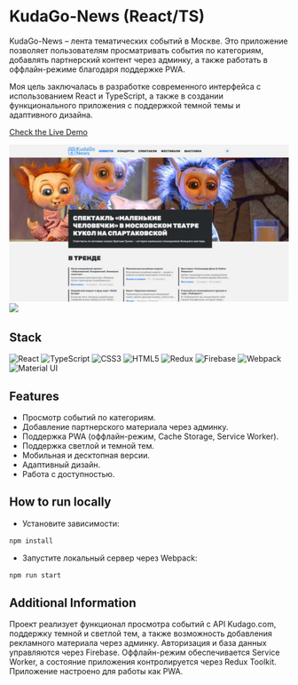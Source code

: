 # KudaGo-News (React/TS)

KudaGo-News – лента тематических событий в Москве. Это приложение позволяет пользователям просматривать события по категориям, добавлять партнерский контент через админку, а также работать в оффлайн-режиме благодаря поддержке PWA.

Моя цель заключалась в разработке современного интерфейса с использованием React и TypeScript, а также в создании функционального приложения с поддержкой темной темы и адаптивного дизайна.

[Check the Live Demo](https://2923733-lt72291.twc1.net/)

<img src="https://github.com/Rithor/KudaGo-News/blob/main/src/images/icons/desktop1.png" width="720px" />
<img src="https://github.com/Rithor/KudaGo-News/blob/main/src/images/icons/mobile2.png" width="720px" />

## Stack

![React](https://img.shields.io/badge/react-%2320232a.svg?style=for-the-badge&logo=react&logoColor=%2361DAFB)
![TypeScript](https://img.shields.io/badge/typescript-%23007ACC.svg?style=for-the-badge&logo=typescript&logoColor=white)
![CSS3](https://img.shields.io/badge/css3-%231572B6.svg?style=for-the-badge&logo=css3&logoColor=white)
![HTML5](https://img.shields.io/badge/html5-%23E34F26.svg?style=for-the-badge&logo=html5&logoColor=white)
![Redux](https://img.shields.io/badge/redux-%23593d88.svg?style=for-the-badge&logo=redux&logoColor=white)
![Firebase](https://img.shields.io/badge/firebase-%23039BE5.svg?style=for-the-badge&logo=firebase&logoColor=white)
![Webpack](https://img.shields.io/badge/webpack-%238DD6F9.svg?style=for-the-badge&logo=webpack&logoColor=white)
![Material UI](https://img.shields.io/badge/materialui-%230081CB.svg?style=for-the-badge&logo=mui&logoColor=white)

## Features

* Просмотр событий по категориям.
* Добавление партнерского материала через админку.
* Поддержка PWA (оффлайн-режим, Cache Storage, Service Worker).
* Поддержка светлой и темной тем.
* Мобильная и десктопная версии.
* Адаптивный дизайн.
* Работа с доступностью.

## How to run locally

* Установите зависимости:
```bash
npm install
```
* Запустите локальный сервер через Webpack:
```bash
npm run start
```

## Additional Information
Проект реализует функционал просмотра событий с API Kudago.com, поддержку темной и светлой тем, а также возможность добавления рекламного материала через админку. Авторизация и база данных управляются через Firebase. Оффлайн-режим обеспечивается Service Worker, а состояние приложения контролируется через Redux Toolkit. Приложение настроено для работы как PWA.